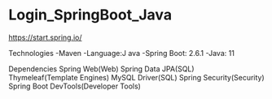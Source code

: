 # Login_SpringBoot_Java

https://start.spring.io/

Technologies
-Maven
-Language:J ava
-Spring Boot: 2.6.1
-Java: 11

Dependencies
Spring Web(Web)
Spring Data JPA(SQL)
Thymeleaf(Template Engines)
MySQL Driver(SQL)
Spring Security(Security)
Spring Boot DevTools(Developer Tools)

